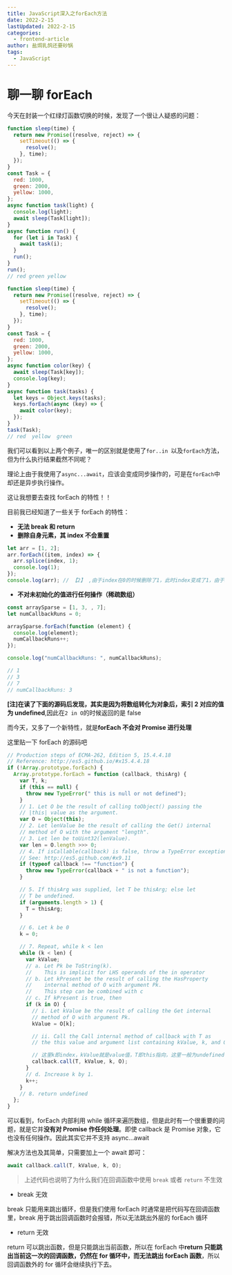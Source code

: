 ```yaml
---
title: JavaScript深入之forEach方法
date: 2022-2-15
lastUpdated: 2022-2-15
categories:
  - frontend-article
author: 盐焗乳鸽还要砂锅
tags:
  - JavaScript
---
```


# 聊一聊 forEach

今天在封装一个红绿灯函数切换的时候，发现了一个很让人疑惑的问题：

```js
function sleep(time) {
  return new Promise((resolve, reject) => {
    setTimeout(() => {
      resolve();
    }, time);
  });
}
const Task = {
  red: 1000,
  green: 2000,
  yellow: 1000,
};
async function task(light) {
  console.log(light);
  await sleep(Task[light]);
}
async function run() {
  for (let i in Task) {
    await task(i);
  }
  run();
}
run();
// red green yellow
```

```js
function sleep(time) {
  return new Promise((resolve, reject) => {
    setTimeout(() => {
      resolve();
    }, time);
  });
}
const Task = {
  red: 1000,
  green: 2000,
  yellow: 1000,
};
async function color(key) {
  await sleep(Task[key]);
  console.log(key);
}
async function task(tasks) {
  let keys = Object.keys(tasks);
  keys.forEach(async (key) => {
    await color(key);
  });
}
task(Task);
// red  yellow  green
```

我们可以看到以上两个例子，唯一的区别就是使用了`for..in `以及`forEach`方法，但为什么执行结果截然不同呢？

理论上由于我使用了`async...await`，应该会变成同步操作的，可是在`forEach`中却还是异步执行操作。

这让我想要去查找 forEach 的特性！！

目前我已经知道了一些关于 forEach 的特性：

- **无法 break 和 return**
- **删除自身元素，其 index 不会重置**

```js
let arr = [1, 2];
arr.forEach((item, index) => {
  arr.splice(index, 1);
  console.log(1);
});
console.log(arr); // 【2】 ,由于index在0的时候删除了1，此时index变成了1，由于现在数组最大索引是0，因此结束循环
```

- **不对未初始化的值进行任何操作（稀疏数组）**

```js
const arraySparse = [1, 3, , 7];
let numCallbackRuns = 0;

arraySparse.forEach(function (element) {
  console.log(element);
  numCallbackRuns++;
});

console.log("numCallbackRuns: ", numCallbackRuns);

// 1
// 3
// 7
// numCallbackRuns: 3
```

**[注]在读了下面的源码后发现，其实是因为将数组转化为对象后，索引 2 对应的值为 undefined**,因此在`2 in O`的时候返回的是 false

而今天，又多了一个新特性，就是**forEach 不会对 Promise 进行处理**

这里贴一下 forEach 的源码吧

```js
// Production steps of ECMA-262, Edition 5, 15.4.4.18
// Reference: http://es5.github.io/#x15.4.4.18
if (!Array.prototype.forEach) {
  Array.prototype.forEach = function (callback, thisArg) {
    var T, k;
    if (this == null) {
      throw new TypeError(" this is null or not defined");
    }
    // 1. Let O be the result of calling toObject() passing the
    // |this| value as the argument.
    var O = Object(this);
    // 2. Let lenValue be the result of calling the Get() internal
    // method of O with the argument "length".
    // 3. Let len be toUint32(lenValue).
    var len = O.length >>> 0;
    // 4. If isCallable(callback) is false, throw a TypeError exception.
    // See: http://es5.github.com/#x9.11
    if (typeof callback !== "function") {
      throw new TypeError(callback + " is not a function");
    }

    // 5. If thisArg was supplied, let T be thisArg; else let
    // T be undefined.
    if (arguments.length > 1) {
      T = thisArg;
    }

    // 6. Let k be 0
    k = 0;

    // 7. Repeat, while k < len
    while (k < len) {
      var kValue;
      // a. Let Pk be ToString(k).
      //    This is implicit for LHS operands of the in operator
      // b. Let kPresent be the result of calling the HasProperty
      //    internal method of O with argument Pk.
      //    This step can be combined with c
      // c. If kPresent is true, then
      if (k in O) {
        // i. Let kValue be the result of calling the Get internal
        // method of O with argument Pk.
        kValue = O[k];

        // ii. Call the Call internal method of callback with T as
        // the this value and argument list containing kValue, k, and O.

        // 这里k即index，kValue就是value值，T即this指向，这里一般为undefined，O就是数组对象
        callback.call(T, kValue, k, O);
      }
      // d. Increase k by 1.
      k++;
    }
    // 8. return undefined
  };
}
```

可以看到，forEach 内部利用 while 循环来遍历数组，但是此时有一个很重要的问题，就是它并**没有对 Promise 作任何处理**。即使 callback 是 Promise 对象，它也没有任何操作。因此其实它并不支持 async...await

解决方法也及其简单，只需要加上一个 await 即可：

```js
await callback.call(T, kValue, k, O);
```

> 上述代码也说明了为什么我们在回调函数中使用 `break` 或者 `return` 不生效

- break 无效

break 只能用来跳出循环，但是我们使用 forEach 时通常是把代码写在回调函数里，break 用于跳出回调函数时会报错，所以无法跳出外层的 forEach 循环

- return 无效

return 可以跳出函数，但是只能跳出当前函数，所以在 forEach 中**return 只能跳出当前这一次的回调函数，仍然在 for 循环中，而无法跳出 forEach 函数**，所以回调函数外的 for 循环会继续执行下去。
